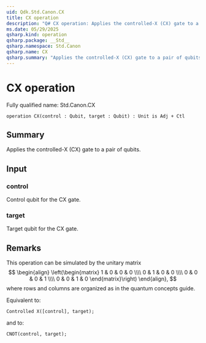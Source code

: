```yaml
---
uid: Qdk.Std.Canon.CX
title: CX operation
description: "Q# CX operation: Applies the controlled-X (CX) gate to a pair of qubits."
ms.date: 05/29/2025
qsharp.kind: operation
qsharp.package: __Std__
qsharp.namespace: Std.Canon
qsharp.name: CX
qsharp.summary: "Applies the controlled-X (CX) gate to a pair of qubits."
---
```


# CX operation

Fully qualified name: Std.Canon.CX

```qsharp
operation CX(control : Qubit, target : Qubit) : Unit is Adj + Ctl
```

## Summary
Applies the controlled-X (CX) gate to a pair of qubits.

## Input
### control
Control qubit for the CX gate.
### target
Target qubit for the CX gate.

## Remarks
This operation can be simulated by the unitary matrix
$$
\begin{align}
    \left(\begin{matrix}
        1 & 0 & 0 & 0 \\\\
        0 & 1 & 0 & 0 \\\\
        0 & 0 & 0 & 1 \\\\
        0 & 0 & 1 & 0
     \end{matrix}\right)
\end{align},
$$
where rows and columns are organized as in the quantum concepts guide.

Equivalent to:
```qsharp
Controlled X([control], target);
```
and to:
```qsharp
CNOT(control, target);
```
